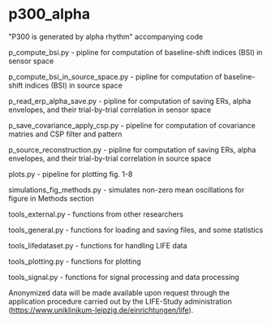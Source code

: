 # p300_alpha
"P300 is generated by alpha rhythm" accompanying code

p_compute_bsi.py - pipline for computation of baseline-shift indices (BSI) in sensor space

p_compute_bsi_in_source_space.py - pipline for computation of baseline-shift indices (BSI) in source space

p_read_erp_alpha_save.py - pipline for computation of saving ERs, alpha envelopes, and their trial-by-trial correlation in sensor space

p_save_covariance_apply_csp.py - pipeline for computation of covariance matries and CSP filter and pattern

p_source_reconstruction.py - pipline for computation of saving ERs, alpha envelopes, and their trial-by-trial correlation in source space

plots.py - pipeline for plotting fig. 1-8

simulations_fig_methods.py - simulates non-zero mean oscillations for figure in Methods section

tools_external.py - functions from other researchers

tools_general.py - functions for loading and saving files, and some statistics

tools_lifedataset.py - functions for handling LIFE data

tools_plotting.py - functions for plotting

tools_signal.py - functions for signal processing and data processing

Anonymized data will be made available upon request through the application procedure carried out by the LIFE-Study administration 
(https://www.uniklinikum-leipzig.de/einrichtungen/life).
